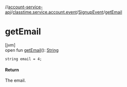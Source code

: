 //[account-service-api](../../../index.md)/[classtime.service.account.event](../index.md)/[SignupEvent](index.md)/[getEmail](get-email.md)

# getEmail

[jvm]\
open fun [getEmail](get-email.md)(): [String](https://docs.oracle.com/javase/8/docs/api/java/lang/String.html)

`string email = 4;`

#### Return

The email.
